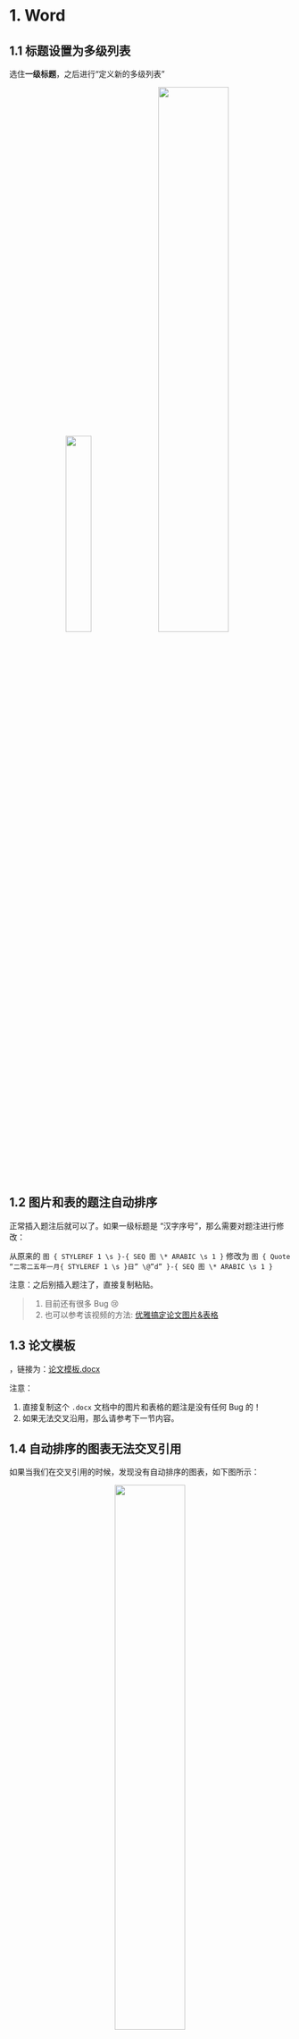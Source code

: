 # 1. Word

## 1.1 标题设置为多级列表

选住**一级标题**，之后进行“定义新的多级列表”

<div align=center>
<div align=half>
    <img src=./imgs_markdown/2023-10-20-16-10-56.png width=30%>
    <img src=./imgs_markdown/2023-10-20-16-12-15.png width=50%>
</div>
</div>

## 1.2 图片和表的题注自动排序

正常插入题注后就可以了。如果一级标题是 “汉字序号”，那么需要对题注进行修改：

从原来的 `图 { STYLEREF 1 \s }-{ SEQ 图 \* ARABIC \s 1 }` 修改为 `图 { Quote “二零二五年一月{ STYLEREF 1 \s }日” \@”d” }-{ SEQ 图 \* ARABIC \s 1 }`

<kbd>注意</kbd>：之后别插入题注了，直接复制粘贴。

> 1. 目前还有很多 Bug :cry:
> 2. 也可以参考该视频的方法: [优雅搞定论文图片&表格](https://www.bilibili.com/video/BV1iZ4y1P7wa)

## 1.3 论文模板

，链接为：[论文模板.docx](https://github.com/Le0v1n/Learning-Notebook-Codes/blob/main/Windows/Office/%E8%AE%BA%E6%96%87%E6%A8%A1%E6%9D%BF.docx)

<kbd>注意</kbd>：

1. 直接复制这个 `.docx` 文档中的图片和表格的题注是没有任何 Bug 的！
2. 如果无法交叉沿用，那么请参考下一节内容。

## 1.4 自动排序的图表无法交叉引用

如果当我们在交叉引用的时候，发现没有自动排序的图表，如下图所示：

<div align=center>
    <img src=./imgs_markdown/2023-10-23-11-03-45.png
    width=50%>
</div>

那么我们随便找一找图片或者表格：<kbd>右键</kbd> → <kbd>插入题注(N)</kbd> → <kbd>新建标签(N)</kbd> → 输入`图`（或者`表`）→ <kbd>确定</kbd> → 不要点 <kbd>确定</kbd>，直接点 <kbd>×</kbd>。


我们用动图进行演示：

<div align=center>
    <img src=imgs_markdown\在题注中添加标签.gif
    width=80%>
</div>

之后我们再次使用交叉沿用，就可以看到刚刚我们新建的 `图`（或者`表`） 了。

<div align=center>
    <img src=./imgs_markdown/2023-10-23-11-34-06.png
    width=50%>
</div>

<kbd>注意</kbd>：
1. 我们的目的是新建一个标签，而不是插入题注，所以题注可以不用真的插进去，标签新建好了就行
2. 无论是插入图还是表的交叉引用，在正文中引用时，建议“引用内容”修改为“仅标签和编号”，这样得到的是 `图 2.1`，

## 1.5 Word 连续引用 ^[1][3]^ ^→^ ^[1~3]^

如下图所示，我们目前的格式如下：

<div align=center>
    <img src=./imgs_markdown/2023-10-24-09-48-29.png
    width=80%>
</div>

**动图演示**：

<div align=center>
    <img src=./imgs_markdown/连续引用.gif
    width=80%>
</div>

下面是详细步骤 :smile:。

### 1.5.1 Step 1

之后我们选住引用 → <kbd>右键</kbd> → <kbd>切换域代码</kbd>：

<div align=center>
    <img src=./imgs_markdown/2023-10-24-09-49-40.png
    width=50%>
</div>

得到如下所示的域代码：

<div align=center>
    <img src=./imgs_markdown/2023-10-24-09-50-13.png
    width=80%>
</div>

### 1.5.2 Step 2

在第一个`\h `的后面加上`\#"[0"`，在最后一个`\h `的后面加上`\#"0]"`

+ **修改前**：
  ```
  { REF_Ref149033284 \r \h  \* MERGEFORMAT }{ REF_Ref149033288 \r \h  \* MERGEFORMAT }
  ```

+ **修改后**：
  ```
  { REF_Ref149033284 \r \h \#"[0" \* MERGEFORMAT }{ REF_Ref149033288 \r \h \#"0]" \* MERGEFORMAT }
  ```

<div align=center>
    <img src=./imgs_markdown/2023-10-24-09-55-02.png
    width=80%>
</div>

### 1.5.3 Step 3

再次选中域代码 → 按 <kbd>F9</kbd>

<div align=center>
    <img src=./imgs_markdown/2023-10-24-09-56-13.png
    width=80%>
</div>

为了显示正常，我们可以在 `1` 和 `4` 中间加上 `-` 或 `~`，如下所示：

<div align=center>
    <img src=./imgs_markdown/2023-10-24-09-58-56.png
    width=50%>
</div>

---

<kbd>Note</kbd>:

1. 该方法适用于 ^[1][3]^ ^→^ ^[1~3]^ 外，还适用于 ^[1][2]^ ^→^ ^[1,2]^
2. 执行完 Step 2 之后，一定要“更新域”
3. 更新域也可以 <kbd>Ctrl + A</kbd> → <kbd>F9</kbd>，这样会更新整篇论文的“域代码”（包括自动编号的图表题注、MathType、自动生成的目录等）

# 2. Excel

# 3. PowerPoint (PPT)